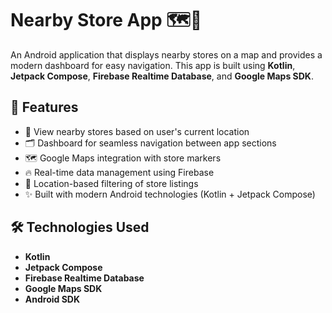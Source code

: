 # Nearby Store App 🗺️📱

An Android application that displays nearby stores on a map and provides a modern dashboard for easy navigation. This app is built using **Kotlin**, **Jetpack Compose**, **Firebase Realtime Database**, and **Google Maps SDK**.

## 📌 Features

- 📍 View nearby stores based on user's current location
- 🗂️ Dashboard for seamless navigation between app sections
- 🗺️ Google Maps integration with store markers
- 🔥 Real-time data management using Firebase
- 🧭 Location-based filtering of store listings
- ✨ Built with modern Android technologies (Kotlin + Jetpack Compose)

## 🛠️ Technologies Used

- **Kotlin**
- **Jetpack Compose**
- **Firebase Realtime Database**
- **Google Maps SDK**
- **Android SDK**
